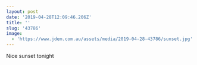 ```yaml
---
layout: post
date: '2019-04-28T12:09:46.206Z'
title: ''
slug: '43786'
image:
  - 'https://www.jdem.com.au/assets/media/2019-04-28-43786/sunset.jpg'
---
```

Nice sunset tonight
